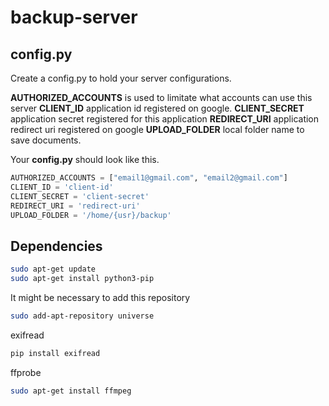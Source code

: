 # backup-server

## config.py
Create a config.py to hold your server configurations.

**AUTHORIZED_ACCOUNTS** is used to limitate what accounts can use this server
**CLIENT_ID** application id registered on google.
**CLIENT_SECRET** application secret registered for this application
**REDIRECT_URI** application redirect uri registered on google
**UPLOAD_FOLDER** local folder name to save documents.

Your **config.py** should look like this.

```python
AUTHORIZED_ACCOUNTS = ["email1@gmail.com", "email2@gmail.com"]
CLIENT_ID = 'client-id'
CLIENT_SECRET = 'client-secret'
REDIRECT_URI = 'redirect-uri'
UPLOAD_FOLDER = '/home/{usr}/backup'
```

## Dependencies
```bash
sudo apt-get update
sudo apt-get install python3-pip
```

It might be necessary to add this repository
```bash
sudo add-apt-repository universe
```

exifread
```bash
pip install exifread
```

ffprobe
``` bash
sudo apt-get install ffmpeg
```